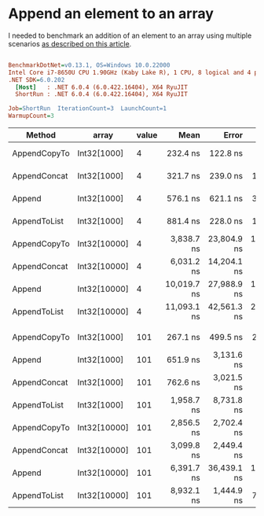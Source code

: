 # Append an element to an array

I needed to benchmark an addition of an element to an array using multiple scenarios [as described on this article](https://www.techiedelight.com/add-new-elements-array-csharp/).

``` ini

BenchmarkDotNet=v0.13.1, OS=Windows 10.0.22000
Intel Core i7-8650U CPU 1.90GHz (Kaby Lake R), 1 CPU, 8 logical and 4 physical cores
.NET SDK=6.0.202
  [Host]   : .NET 6.0.4 (6.0.422.16404), X64 RyuJIT
  ShortRun : .NET 6.0.4 (6.0.422.16404), X64 RyuJIT

Job=ShortRun  IterationCount=3  LaunchCount=1  
WarmupCount=3  

```
|       Method |        array | value |        Mean |       Error |      StdDev |      StdErr |        Min |         Q1 |      Median |          Q3 |         Max |        Op/s | Ratio | RatioSD |   Gen 0 |   Gen 1 | Allocated |
|------------- |------------- |------ |------------:|------------:|------------:|------------:|-----------:|-----------:|------------:|------------:|------------:|------------:|------:|--------:|--------:|--------:|----------:|
| AppendCopyTo |  Int32[1000] |     4 |    232.4 ns |    122.8 ns |     6.73 ns |     3.89 ns |   227.8 ns |   228.6 ns |    229.3 ns |    234.7 ns |    240.1 ns | 4,302,466.3 |  0.40 |    0.03 |  0.9632 |       - |      4 KB |
| AppendConcat |  Int32[1000] |     4 |    321.7 ns |    239.0 ns |    13.10 ns |     7.56 ns |   307.1 ns |   316.4 ns |    325.6 ns |    329.0 ns |    332.5 ns | 3,108,081.5 |  0.56 |    0.01 |  0.9975 |       - |      4 KB |
|       Append |  Int32[1000] |     4 |    576.1 ns |    621.1 ns |    34.05 ns |    19.66 ns |   543.7 ns |   558.4 ns |    573.1 ns |    592.3 ns |    611.6 ns | 1,735,684.1 |  1.00 |    0.00 |  0.9632 |       - |      4 KB |
| AppendToList |  Int32[1000] |     4 |    881.4 ns |    228.0 ns |    12.50 ns |     7.22 ns |   867.8 ns |   875.9 ns |    884.1 ns |    888.2 ns |    892.3 ns | 1,134,563.5 |  1.53 |    0.08 |  3.8452 |       - |     16 KB |
| AppendCopyTo | Int32[10000] |     4 |  3,838.7 ns | 23,804.9 ns | 1,304.82 ns |   753.34 ns | 2,514.6 ns | 3,196.4 ns |  3,878.3 ns |  4,500.8 ns |  5,123.3 ns |   260,502.2 |  6.77 |    2.66 |  9.5215 |  0.0038 |     39 KB |
| AppendConcat | Int32[10000] |     4 |  6,031.2 ns | 14,204.1 ns |   778.57 ns |   449.51 ns | 5,509.6 ns | 5,583.8 ns |  5,657.9 ns |  6,292.1 ns |  6,926.2 ns |   165,803.5 | 10.54 |    1.95 |  9.5215 |  0.0076 |     39 KB |
|       Append | Int32[10000] |     4 | 10,019.7 ns | 27,988.9 ns | 1,534.17 ns |   885.75 ns | 9,033.8 ns | 9,135.9 ns |  9,238.1 ns | 10,512.7 ns | 11,787.3 ns |    99,803.4 | 17.34 |    1.70 |  9.5215 |  0.0076 |     39 KB |
| AppendToList | Int32[10000] |     4 | 11,093.1 ns | 42,561.3 ns | 2,332.93 ns | 1,346.92 ns | 9,146.9 ns | 9,800.0 ns | 10,453.1 ns | 12,066.2 ns | 13,679.2 ns |    90,146.1 | 19.26 |    3.99 | 37.9639 | 12.6495 |    156 KB |
|              |              |       |             |             |             |             |            |            |             |             |             |             |       |         |         |         |           |
| AppendCopyTo |  Int32[1000] |   101 |    267.1 ns |    499.5 ns |    27.38 ns |    15.81 ns |   237.7 ns |   254.7 ns |    271.8 ns |    281.8 ns |    291.8 ns | 3,744,185.7 |  0.43 |    0.13 |  0.9632 |       - |      4 KB |
|       Append |  Int32[1000] |   101 |    651.9 ns |  3,131.6 ns |   171.66 ns |    99.11 ns |   528.6 ns |   553.9 ns |    579.2 ns |    713.6 ns |    848.0 ns | 1,533,900.6 |  1.00 |    0.00 |  0.9632 |       - |      4 KB |
| AppendConcat |  Int32[1000] |   101 |    762.6 ns |  3,021.5 ns |   165.62 ns |    95.62 ns |   571.4 ns |   714.7 ns |    857.9 ns |    858.2 ns |    858.5 ns | 1,311,305.1 |  1.26 |    0.51 |  0.9980 |       - |      4 KB |
| AppendToList |  Int32[1000] |   101 |  1,958.7 ns |  8,731.8 ns |   478.62 ns |   276.33 ns | 1,657.5 ns | 1,682.7 ns |  1,707.9 ns |  2,109.3 ns |  2,510.6 ns |   510,547.0 |  3.22 |    1.42 |  3.8452 |       - |     16 KB |
| AppendCopyTo | Int32[10000] |   101 |  2,856.5 ns |  2,702.4 ns |   148.13 ns |    85.52 ns | 2,687.9 ns | 2,801.8 ns |  2,915.7 ns |  2,940.8 ns |  2,965.9 ns |   350,079.9 |  4.55 |    0.96 |  9.5215 |  0.0076 |     39 KB |
| AppendConcat | Int32[10000] |   101 |  3,099.8 ns |  2,449.4 ns |   134.26 ns |    77.51 ns | 2,945.2 ns | 3,056.2 ns |  3,167.2 ns |  3,177.1 ns |  3,186.9 ns |   322,605.5 |  4.95 |    1.15 |  9.5215 |  0.0038 |     39 KB |
|       Append | Int32[10000] |   101 |  6,391.7 ns | 36,439.1 ns | 1,997.35 ns | 1,153.17 ns | 5,234.2 ns | 5,238.5 ns |  5,242.8 ns |  6,970.4 ns |  8,698.0 ns |   156,453.5 |  9.74 |    0.63 |  9.5215 |  0.0076 |     39 KB |
| AppendToList | Int32[10000] |   101 |  8,932.1 ns |  1,444.9 ns |    79.20 ns |    45.73 ns | 8,868.6 ns | 8,887.7 ns |  8,906.8 ns |  8,963.8 ns |  9,020.9 ns |   111,955.7 | 14.29 |    3.38 | 37.9639 | 12.6495 |    156 KB |
